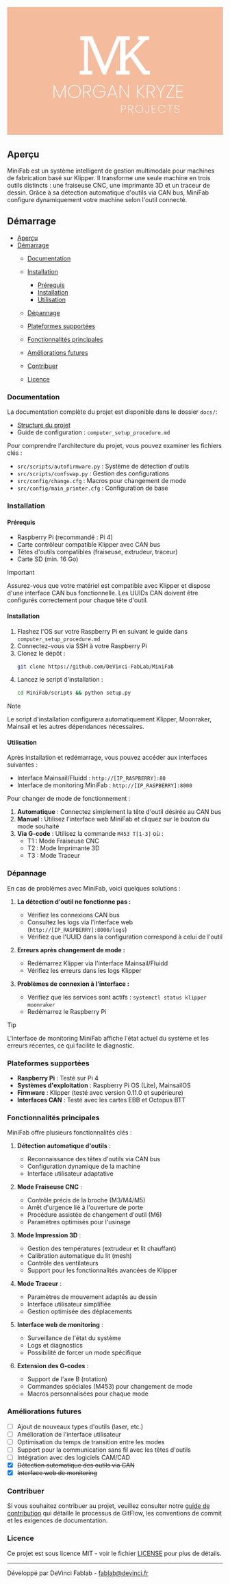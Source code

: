 ![capture d'écran](./docs/assets/img/screenshot.png)

## Aperçu

MiniFab est un système intelligent de gestion multimodale pour machines de fabrication basé sur Klipper. Il transforme une seule machine en trois outils distincts : une fraiseuse CNC, une imprimante 3D et un traceur de dessin. Grâce à sa détection automatique d'outils via CAN bus, MiniFab configure dynamiquement votre machine selon l'outil connecté.

## Démarrage

- [Aperçu](#aperçu)
- [Démarrage](#démarrage)
  - [Documentation](#documentation)
  - [Installation](#installation)
    - [Prérequis](#prérequis)
    - [Installation](#installation-1)
    - [Utilisation](#utilisation)
  - [Dépannage](#dépannage)
  - [Plateformes supportées](#plateformes-supportées)
  - [Fonctionnalités principales](#fonctionnalités-principales)

  - [Améliorations futures](#améliorations-futures)
  - [Contribuer](#contribuer)
  - [Licence](#licence)

### Documentation

La documentation complète du projet est disponible dans le dossier `docs/`:
- [Structure du projet](./docs/STRUCTURE.md)
- Guide de configuration : `computer_setup_procedure.md`

Pour comprendre l'architecture du projet, vous pouvez examiner les fichiers clés :
- `src/scripts/autofirmware.py` : Système de détection d'outils
- `src/scripts/confswap.py` : Gestion des configurations
- `src/config/change.cfg` : Macros pour changement de mode
- `src/config/main_printer.cfg` : Configuration de base

### Installation

#### Prérequis

- Raspberry Pi (recommandé : Pi 4)
- Carte contrôleur compatible Klipper avec CAN bus
- Têtes d'outils compatibles (fraiseuse, extrudeur, traceur)
- Carte SD (min. 16 Go)

> [!IMPORTANT]
> Assurez-vous que votre matériel est compatible avec Klipper et dispose d'une interface CAN bus fonctionnelle. Les UUIDs CAN doivent être configurés correctement pour chaque tête d'outil.

#### Installation

1. Flashez l'OS sur votre Raspberry Pi en suivant le guide dans `computer_setup_procedure.md`
2. Connectez-vous via SSH à votre Raspberry Pi
3. Clonez le dépôt :
   ```bash
   git clone https://github.com/DeVinci-FabLab/MiniFab
   ```
4. Lancez le script d'installation :
   ```bash
   cd MiniFab/scripts && python setup.py
   ```

> [!NOTE]
> Le script d'installation configurera automatiquement Klipper, Moonraker, Mainsail et les autres dépendances nécessaires.

#### Utilisation

Après installation et redémarrage, vous pouvez accéder aux interfaces suivantes :
- Interface Mainsail/Fluidd : `http://[IP_RASPBERRY]:80`
- Interface de monitoring MiniFab : `http://[IP_RASPBERRY]:8000`

Pour changer de mode de fonctionnement :
1. **Automatique** : Connectez simplement la tête d'outil désirée au CAN bus
2. **Manuel** : Utilisez l'interface web MiniFab et cliquez sur le bouton du mode souhaité
3. **Via G-code** : Utilisez la commande `M453 T[1-3]` où :
   - T1 : Mode Fraiseuse CNC
   - T2 : Mode Imprimante 3D
   - T3 : Mode Traceur

### Dépannage

En cas de problèmes avec MiniFab, voici quelques solutions :

1. **La détection d'outil ne fonctionne pas :**
   - Vérifiez les connexions CAN bus
   - Consultez les logs via l'interface web (`http://[IP_RASPBERRY]:8000/logs`)
   - Vérifiez que l'UUID dans la configuration correspond à celui de l'outil

2. **Erreurs après changement de mode :**
   - Redémarrez Klipper via l'interface Mainsail/Fluidd
   - Vérifiez les erreurs dans les logs Klipper

3. **Problèmes de connexion à l'interface :**
   - Vérifiez que les services sont actifs : `systemctl status klipper moonraker`
   - Redémarrez le Raspberry Pi

> [!TIP]
> L'interface de monitoring MiniFab affiche l'état actuel du système et les erreurs récentes, ce qui facilite le diagnostic.

### Plateformes supportées

- **Raspberry Pi** : Testé sur Pi 4
- **Systèmes d'exploitation** : Raspberry Pi OS (Lite), MainsailOS
- **Firmware** : Klipper (testé avec version 0.11.0 et supérieure)
- **Interfaces CAN** : Testé avec les cartes EBB et Octopus BTT

### Fonctionnalités principales

MiniFab offre plusieurs fonctionnalités clés :

1. **Détection automatique d'outils** :
   - Reconnaissance des têtes d'outils via CAN bus
   - Configuration dynamique de la machine
   - Interface utilisateur adaptative

2. **Mode Fraiseuse CNC** :
   - Contrôle précis de la broche (M3/M4/M5)
   - Arrêt d'urgence lié à l'ouverture de porte
   - Procédure assistée de changement d'outil (M6)
   - Paramètres optimisés pour l'usinage

3. **Mode Impression 3D** :
   - Gestion des températures (extrudeur et lit chauffant)
   - Calibration automatique du lit (mesh)
   - Contrôle des ventilateurs
   - Support pour les fonctionnalités avancées de Klipper

4. **Mode Traceur** :
   - Paramètres de mouvement adaptés au dessin
   - Interface utilisateur simplifiée
   - Gestion optimisée des déplacements

5. **Interface web de monitoring** :
   - Surveillance de l'état du système
   - Logs et diagnostics
   - Possibilité de forcer un mode spécifique

6. **Extension des G-codes** :
   - Support de l'axe B (rotation)
   - Commandes spéciales (M453) pour changement de mode
   - Macros personnalisées pour chaque mode

### Améliorations futures

- [ ] Ajout de nouveaux types d'outils (laser, etc.)
- [ ] Amélioration de l'interface utilisateur
- [ ] Optimisation du temps de transition entre les modes
- [ ] Support pour la communication sans fil avec les têtes d'outils
- [ ] Intégration avec des logiciels CAM/CAD
- [x] ~~Détection automatique des outils via CAN~~
- [x] ~~Interface web de monitoring~~

### Contribuer

Si vous souhaitez contribuer au projet, veuillez consulter notre [guide de contribution](./.github/CONTRIBUTING.md) qui détaille le processus de GitFlow, les conventions de commit et les exigences de documentation.

### Licence

Ce projet est sous licence MIT - voir le fichier [LICENSE](LICENSE) pour plus de détails.

---

Développé par DeVinci Fablab - [fablab@devinci.fr](mailto:fablab@devinci.fr)
